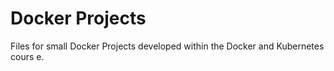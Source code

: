 # Docker Projects

Files for small Docker Projects developed within the Docker and Kubernetes cours
e.

